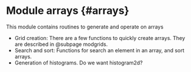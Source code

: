 # Module arrays {#arrays}

This module contains routines to generate and operate on arrays

  * Grid creation: There are a few functions to quickly create arrays. They are described in @subpage modgrids.
  * Search and sort: Functions for search an element in an array, and sort arrays.
  * Generation of histograms. Do we want histogram2d?
